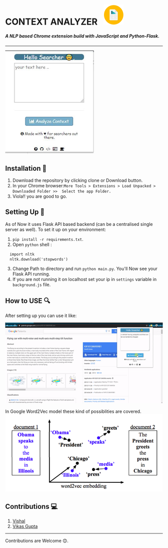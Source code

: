 # CONTEXT ANALYZER    ![image](app/icon.png) 
##### A NLP based Chrome extension build with JavaScript and Python-Flask.
----------------------------
![image](assets/UI.JPG)

## Installation :wrench:
1. Download the repository by clicking clone or Download button.
2. In your Chrome browser:```More Tools > Extensions > Load Unpacked > Downloaded Folder >>  Select the app Folder.```
3. Viola!! you are good to go.

## Setting Up :electric_plug:
As of Now it uses Flask API based backend (can be a centralised single server as well). To set it up on your environment:
1. ```pip install -r requirements.txt```.
2. Open  ```python``` shell :
```
  import nltk
  nltk.download('stopwords')
  ```
3. Change Path to directory and run ```python main.py```. You'll Now see your Flask API running.
4. If you are not running it on localhost set your ip in ```settings``` variable in ```background.js``` file.



## How to USE :mag:
After setting up you can use it like:

![image](assets/demo.gif)

In Google Word2Vec model these kind of possiblities are covered.
![image](assets/word2Vec_process.png)


## Contributions :computer:
1. [Vishal](https://github.com/the-vishal)
2. [Vikas Gupta](https://github.com/Vikas92155) 

--------
Contributions are Welcome :blush:.
